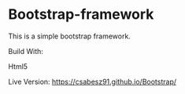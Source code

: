 # Bootstrap-framework



This is a simple bootstrap framework.

Build With:

Html5

Live Version: https://csabesz91.github.io/Bootstrap/
